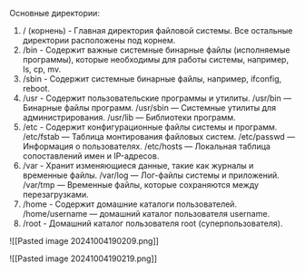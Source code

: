 Основные директории:
1. / (корнень) - Главная директория файловой системы. Все остальные директории расположены под корнем.
2. /bin - Содержит важные системные бинарные файлы (исполняемые программы), которые необходимы для работы системы, например, ls, cp, mv.
3. /sbin - Содержит системные бинарные файлы, например, ifconfig, reboot.
4. /usr - Содержит пользовательские программы и утилиты. /usr/bin — Бинарные файлы программ. /usr/sbin — Системные утилиты для администрирования. /usr/lib — Библиотеки программ.
5. /etc - Содержит конфигурационные файлы системы и программ. /etc/fstab — Таблица монтирования файловых систем. /etc/passwd — Информация о пользователях. /etc/hosts — Локальная таблица сопоставлений имен и IP-адресов.
6. /var - Хранит изменяющиеся данные, такие как журналы и временные файлы. /var/log — Лог-файлы системы и приложений. /var/tmp — Временные файлы, которые сохраняются между перезагрузками.
7. /home - Содержит домашние каталоги пользователей. /home/username — домашний каталог пользователя username.
8. /root - Домашний каталог пользователя root (суперпользователя).

![[Pasted image 20241004190209.png]]

![[Pasted image 20241004190219.png]]

